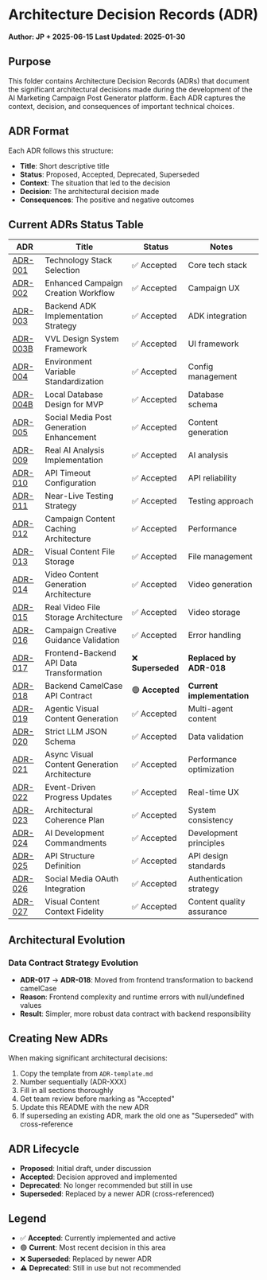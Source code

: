 # Architecture Decision Records (ADR)

**Author: JP + 2025-06-15**
**Last Updated: 2025-01-30**

## Purpose

This folder contains Architecture Decision Records (ADRs) that document the significant architectural decisions made during the development of the AI Marketing Campaign Post Generator platform. Each ADR captures the context, decision, and consequences of important technical choices.

## ADR Format

Each ADR follows this structure:
- **Title**: Short descriptive title
- **Status**: Proposed, Accepted, Deprecated, Superseded
- **Context**: The situation that led to the decision
- **Decision**: The architectural decision made
- **Consequences**: The positive and negative outcomes

## Current ADRs Status Table

| ADR | Title | Status | Notes |
|-----|-------|--------|-------|
| [ADR-001](./ADR-001-technology-stack.md) | Technology Stack Selection | ✅ Accepted | Core tech stack |
| [ADR-002](./ADR-002-enhanced-campaign-creation.md) | Enhanced Campaign Creation Workflow | ✅ Accepted | Campaign UX |
| [ADR-003](./ADR-003-backend-adk-implementation.md) | Backend ADK Implementation Strategy | ✅ Accepted | ADK integration |
| [ADR-003B](./ADR-003-vvl-design-system-framework.md) | VVL Design System Framework | ✅ Accepted | UI framework |
| [ADR-004](./ADR-004-environment-variable-standardization.md) | Environment Variable Standardization | ✅ Accepted | Config management |
| [ADR-004B](./ADR-004-local-database-design.md) | Local Database Design for MVP | ✅ Accepted | Database schema |
| [ADR-005](./ADR-005-social-media-post-generation-enhancement.md) | Social Media Post Generation Enhancement | ✅ Accepted | Content generation |
| [ADR-009](./ADR-009-real-ai-analysis-implementation.md) | Real AI Analysis Implementation | ✅ Accepted | AI analysis |
| [ADR-010](./ADR-010-API-timeout-configuration.md) | API Timeout Configuration | ✅ Accepted | API reliability |
| [ADR-011](./ADR-011-near-live-testing-strategy.md) | Near-Live Testing Strategy | ✅ Accepted | Testing approach |
| [ADR-012](./ADR-012-campaign-content-caching-architecture.md) | Campaign Content Caching Architecture | ✅ Accepted | Performance |
| [ADR-013](./ADR-013-visual-content-file-storage.md) | Visual Content File Storage | ✅ Accepted | File management |
| [ADR-014](./ADR-014-video-content-generation-architecture.md) | Video Content Generation Architecture | ✅ Accepted | Video generation |
| [ADR-015](./ADR-015-real-video-file-storage-architecture.md) | Real Video File Storage Architecture | ✅ Accepted | Video storage |
| [ADR-016](./ADR-016-campaign-creative-guidance-validation.md) | Campaign Creative Guidance Validation | ✅ Accepted | Error handling |
| [ADR-017](./ADR-017-frontend-backend-api-data-transformation-strategy.md) | Frontend-Backend API Data Transformation | ❌ **Superseded** | **Replaced by ADR-018** |
| [ADR-018](./ADR-018-backend-camelcase-api-contract.md) | Backend CamelCase API Contract | 🟢 **Accepted** | **Current implementation** |
| [ADR-019](./ADR-019-agentic-visual-content-generation.md) | Agentic Visual Content Generation | ✅ Accepted | Multi-agent content |
| [ADR-020](./ADR-020-strict-llm-json-schema.md) | Strict LLM JSON Schema | ✅ Accepted | Data validation |
| [ADR-021](./ADR-021-async-visual-content-generation-architecture.md) | Async Visual Content Generation Architecture | ✅ Accepted | Performance optimization |
| [ADR-022](./ADR-022-event-driven-progress-updates.md) | Event-Driven Progress Updates | ✅ Accepted | Real-time UX |
| [ADR-023](./ADR-023-architectural-coherence-plan.md) | Architectural Coherence Plan | ✅ Accepted | System consistency |
| [ADR-024](./ADR-024-ai-development-commandments.md) | AI Development Commandments | ✅ Accepted | Development principles |
| [ADR-025](./ADR-025-api-structure-definition.md) | API Structure Definition | ✅ Accepted | API design standards |
| [ADR-026](./ADR-026-social-media-oauth-integration.md) | Social Media OAuth Integration | ✅ Accepted | Authentication strategy |
| [ADR-027](./ADR-027-visual-content-context-fidelity.md) | Visual Content Context Fidelity | ✅ Accepted | Content quality assurance |

## Architectural Evolution

### Data Contract Strategy Evolution
- **ADR-017** → **ADR-018**: Moved from frontend transformation to backend camelCase
- **Reason**: Frontend complexity and runtime errors with null/undefined values
- **Result**: Simpler, more robust data contract with backend responsibility

## Creating New ADRs

When making significant architectural decisions:
1. Copy the template from `ADR-template.md`
2. Number sequentially (ADR-XXX)
3. Fill in all sections thoroughly
4. Get team review before marking as "Accepted"
5. Update this README with the new ADR
6. If superseding an existing ADR, mark the old one as "Superseded" with cross-reference

## ADR Lifecycle

- **Proposed**: Initial draft, under discussion
- **Accepted**: Decision approved and implemented
- **Deprecated**: No longer recommended but still in use
- **Superseded**: Replaced by a newer ADR (cross-referenced)

## Legend

- ✅ **Accepted**: Currently implemented and active
- 🟢 **Current**: Most recent decision in this area
- ❌ **Superseded**: Replaced by newer ADR
- ⚠️ **Deprecated**: Still in use but not recommended 